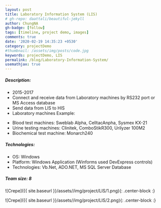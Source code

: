 ```yaml
---
layout: post
title: Laboratory Information System (LIS)
# gh-repo: daattali/beautiful-jekyll
author: ChungNA
gh-badge: [follow]
tags: [timeline, project demo, images]
comments: true
date: '2020-02-19 14:35:23 +0530'
category: projectDemo
#thumbnail: /assets/img/posts/code.jpg
keywords: projectDemo, LIS
permalink: /blog/Laboratory-Information-System/
usemathjax: true
---
```

##### Description:
- 2015-2017
- Connect and receive data from Laboratory machines by RS232 port or MS Access database
- Send data from LIS to HIS
- Laboratory machines Example:
 + Blood test machines: Sweblab Alpha, CelltacAnpha, Sysmex KX-21
 + Urine testing machines: Clinitek, ComboStikR300, Urilyzer 100M2
 + Biochemical test machine: Monarch240

##### Technologies:
- OS: Windows
- Platform: Windows Application (Winforms used DevExpress controls)
- Technologies: Vb.Net, ADO.NET, MS SQL Server Database

##### Team size: 8

![Crepe]({{ site.baseurl }}/assets//img/project/LIS/1.png){: .center-block :}

![Crepe]({{ site.baseurl }}/assets//img/project/LIS/2.png){: .center-block :}
